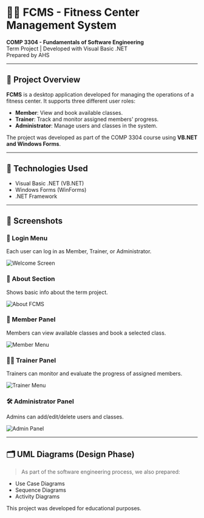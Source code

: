 # 🏋️‍♂️ FCMS - Fitness Center Management System

**COMP 3304 - Fundamentals of Software Engineering**  
Term Project | Developed with Visual Basic .NET  
Prepared by AHS

---

## 📌 Project Overview

**FCMS** is a desktop application developed for managing the operations of a fitness center. It supports three different user roles:

- **Member**: View and book available classes.
- **Trainer**: Track and monitor assigned members' progress.
- **Administrator**: Manage users and classes in the system.

The project was developed as part of the COMP 3304 course using **VB.NET and Windows Forms**.

---

## 🔧 Technologies Used

- Visual Basic .NET (VB.NET)
- Windows Forms (WinForms)
- .NET Framework

---

## 📸 Screenshots

### 🔐 Login Menu
Each user can log in as Member, Trainer, or Administrator.

![Welcome Screen](https://i.ibb.co/XZQL6JhJ/7-EACB5-F2-9-BBF-41-AC-A40-B-B5-D6-E2-FC9-A15.png)

### 📖 About Section
Shows basic info about the term project.

![About FCMS](/mnt/data/Ekran%20Resmi%202025-06-29%2022.09.03.png)

### 👤 Member Panel
Members can view available classes and book a selected class.

![Member Menu](/mnt/data/Ekran%20Resmi%202025-06-29%2022.09.10.png)

### 🧑‍🏫 Trainer Panel
Trainers can monitor and evaluate the progress of assigned members.

![Trainer Menu](/mnt/data/Ekran%20Resmi%202025-06-29%2022.09.17.png)

### 🛠️ Administrator Panel
Admins can add/edit/delete users and classes.

![Admin Panel](/mnt/data/Ekran%20Resmi%202025-06-29%2022.09.17.png)

---

## 🗂 UML Diagrams (Design Phase)

> As part of the software engineering process, we also prepared:
- Use Case Diagrams
- Sequence Diagrams
- Activity Diagrams

This project was developed for educational purposes.
